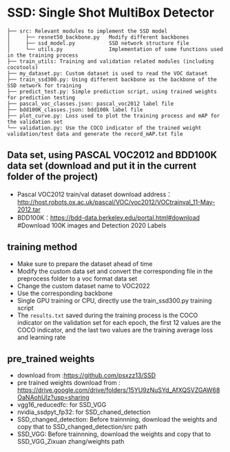 # SSD: Single Shot MultiBox Detector
```
├── src: Relevant modules to implement the SSD model    
│     ├── resnet50_backbone.py   Modify different backbones 
│     ├── ssd_model.py           SSD network structure file 
│     └── utils.py               Implementation of some functions used in the training process
├── train_utils: Training and validation related modules (including cocotools)  
├── my_dataset.py: Custom dataset is used to read the VOC dataset    
├── train_ssd300.py: Using different backbone as the backbone of the SSD network for training  
├── predict_test.py: Simple prediction script, using trained weights for prediction testing 
├── pascal_voc_classes.json: pascal_voc2012 label file
├── bdd100K_classes.json: bdd100k label file
├── plot_curve.py: Loss used to plot the training process and mAP for the validation set
└── validation.py: Use the COCO indicator of the trained weight validation/test data and generate the record_mAP.txt file
```
## Data set, using PASCAL VOC2012 and BDD100K data set (download and put it in the current folder of the project)
* Pascal VOC2012 train/val dataset download address：http://host.robots.ox.ac.uk/pascal/VOC/voc2012/VOCtrainval_11-May-2012.tar
* BDD100K：https://bdd-data.berkeley.edu/portal.html#download #Download 100K images and Detection 2020 Labels


## training method
* Make sure to prepare the dataset ahead of time
* Modify the custom data set and convert the corresponding file in the preprocess folder to a voc format data set
* Change the custom dataset name to VOC2022
* Use the corresponding backbone
* Single GPU training or CPU, directly use the train_ssd300.py training script
* The `results.txt` saved during the training process is the COCO indicator on the validation set for each epoch, the first 12 values are the COCO indicator, and the last two values are the training average loss and learning rate


## pre_trained weights

* download from :https://github.com/psxzz13/SSD
* pre trained weights download from : https://drive.google.com/drive/folders/15YU9zNuSYd_AfXQSVZGAW68OaNAohUlz?usp=sharing
* vgg16_reducedfc: for SSD_VGG
* nvidia_ssdpyt_fp32: for SSD_chaned_detection
* SSD_changed_detection: Before trainnning, download the weights and copy that to SSD_changed_detection/src path
* SSD_VGG: Before trainnning, download the weights and copy that to SSD_VGG_Zixuan zhang/weights path

